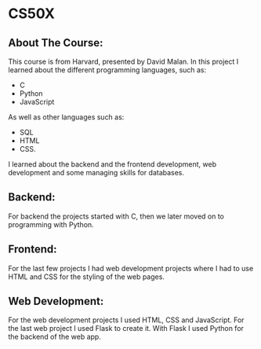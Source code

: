 # CS50X
## About The Course:
This course is from Harvard, presented by David Malan. 
In this project I learned about the different programming languages, such as:
- C
- Python
- JavaScript

As well as other languages such as:
- SQL
- HTML
- CSS.
 
I learned about the backend and the frontend development, web development and some managing skills for databases. 

## Backend:
For backend the projects started with C, then we later moved on to programming with Python. 

## Frontend:
For the last few projects I had web development projects where I had to use HTML and CSS for the styling of the web pages. 

## Web Development:
For the web development projects I used HTML, CSS and JavaScript. For the last web project I used Flask to create it. With Flask I used Python for the backend of the web app. 
